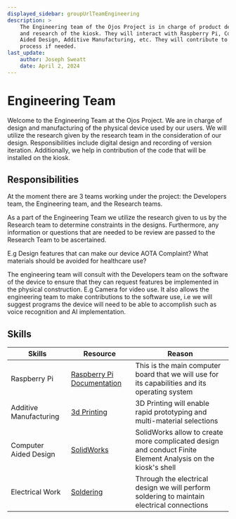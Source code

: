 ```yaml
---
displayed_sidebar: groupUrlTeamEngineering
description: >
    The Engineering team of the Ojos Project is in charge of product development
    and research of the kiosk. They will interact with Raspberry Pi, Commuter
    Aided Design, Additive Manufacturing, etc. They will contribute to the code
    process if needed.
last_update:
    author: Joseph Sweatt
    date: April 2, 2024
---
```


Engineering Team
==================

Welcome to the Engineering Team at the Ojos Project. We are in charge of design
and manufacturing of the physical device used by our users. We will utilize the
research given by the research team in the consideration of our design.
Responsibilities include digital design and recording of version iteration.
Additionally, we help in contribution of the code that will be installed on the
kiosk.

Responsibilities
----------------

At the moment there are 3 teams working under the project: the Developers team,
the Engineering team, and the Research teams.

As a part of the Engineering Team we utilize the research given to us by the
Research team to determine constraints in the designs. Furthermore, any
information or questions that are needed to be review are passed to the Research
Team to be ascertained.

E.g Design features that can make our device AOTA Complaint? What materials should be avoided for
healthcare use?

The engineering team will consult with the Developers team on the software of
the device to ensure that they can request features be implemented in the
physical construction. E.g Camera for video use. It also allows the engineering
team to make contributions to the software use, i.e we will suggest programs the
device will need to be able to accomplish such as voice recognition and AI
implementation.

Skills
-----

| Skills                 | Resource                                                                                                             | Reason                                                                                                      |
| ---------------------- | -------------------------------------------------------------------------------------------------------------------- | ----------------------------------------------------------------------------------------------------------- |
| Raspberry Pi           | [Raspberry Pi Documentation](https://www.raspberrypi.com/documentation/)                                             | This is the main computer board that we will use for its capabilities and its operating system              |
| Additive Manufacturing | [3d Printing](https://ultimaker.com/learn/how-to-use-a-3d-printer/)                                                  | 3D Printing will enable rapid prototyping and multi-material selections                                     |
| Computer Aided Design  | [SolidWorks](https://laptops.eng.uci.edu/engineering-software/solidworks-student-engineering-kit-for-hssoe-students) | SolidWorks allow to create more complicated design and conduct Finite Element Analysis on the kiosk's shell |
| Electrical Work        | [Soldering](https://www.sciencebuddies.org/science-fair-projects/references/how-to-solder)                           | Through the electrical design we will perform soldering to maintain electrical connections                  |

<!-- ! Please add any new files or folders you want to add under the -->
<!-- ! engineering folder. Do not touch any other files. Thank you! -->

<!-- A good reference for the structure is the Research team homepage. -->
<!-- https://docs.ojosproject.org/teams/research/ -->

